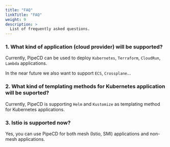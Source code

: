 ```yaml
---
title: "FAQ"
linkTitle: "FAQ"
weight: 9
description: >
  List of frequently asked questions.
---
```


### 1. What kind of application (cloud provider) will be supported?

Currently, PipeCD can be used to deploy `Kubernetes`, `Terraform`, `CloudRun`, `Lambda` applications.

In the near future we also want to support `ECS`, `Crossplane`...

### 2. What kind of templating methods for Kubernetes application will be suported?

Currently, PipeCD is supporting `Helm` and `Kustomize` as templating method for Kubernetes applications.

### 3. Istio is supported now?

Yes, you can use PipeCD for both mesh (Istio, SMI) applications and non-mesh applications.
